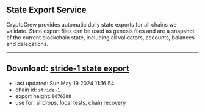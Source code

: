 ## State Export Service
CryptoCrew provides automatic daily state exports for all chains we validate. State export files can be used as genesis files and are a snapshot of the current blockchain state, including all validators, accounts, balances and delegations.

---
**Download: [stride-1 state export](https://dl-eu2.ccvalidators.com/SERVICE/stride/stride-1_export_9076308.json)**
---

- last updated: Sun May 19 2024 11:16:54
- chain id: `stride-1`
- export height: `9076308`
- use for: airdrops, local tests, chain recovery
